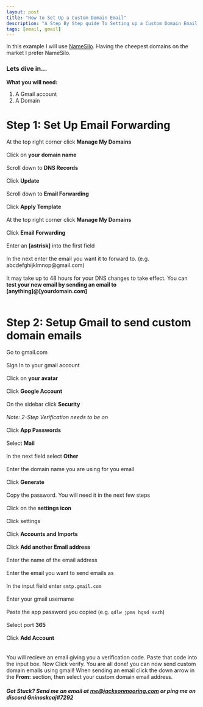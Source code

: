 ```yaml
---
layout: post
title: "How to Set Up a Custom Domain Email"
description: "A Step By Step guide To Setting up a Custom Domain Email for Free"
tags: [email, gmail]
---
```


In this example I will use <a href="https://www.namesilo.com" target="_blank">NameSilo</a>. Having the cheepest domains on the market I prefer NameSilo.
<h3>Lets dive in...</h3>

<p><b>What you will need:</b></p>
<ol>
  <li>A Gmail account</li>
  <li>A Domain</li>
</ol>
<h1>Step 1: Set Up Email Forwarding</h1>
<p>
  At the top right corner click <b>Manage My Domains</b>
<br>
<br>
  Click on <b>your domain name</b>
<br>
<br>
  Scroll down to <b>DNS Records</b>
<br>
<br>
  Click <b>Update</b>
<br>
<br>
  Scroll down to <b>Email Forwarding</b>
<br>
<br>
  Click <b>Apply Template</b>
<br>
<br>
  At the top right corner click <b>Manage My Domains</b>
<br>
<br>
  Click <b>Email Forwarding</b>
<br>
<br>
  Enter an <b>[astrisk]</b> into the first field
<br>
<br>
  In the next enter the email you want it to forward to. (e.g. abcdefghijklmnop@gmail.com)
<br>
<br>
  It may take up to 48 hours for your DNS changes to take effect. You can <b>test your new email by sending an email to [anything]@[yourdomain.com]</b>
<br>
<br>
<h1>Step 2: Setup Gmail to send custom domain emails</h1>
  Go to gmail.com
<br> <br>
  Sign In to your gmail account
<br><br>
  Click on <b>your avatar</b>
<br><br>
  Click <b>Google Account</b>
<br><br>
  On the sidebar click <b>Security</b>
<br><br>
  <i>Note: 2-Step Verification needs to be on</i>
<br><br>
  Click <b>App Passwords</b>
<br><br>
  Select <b>Mail</b>
<br><br>
  In the next field select <b>Other</b>
<br><br>
  Enter the domain name you are using for you email
<br><br>
  Click <b>Generate</b>
<br><br>
  Copy the password. You will need it in the next few steps
<br><br>
  Click on the <b>settings icon</b>
<br><br>
  Click settings
<br><br>
  Click <b>Accounts and Imports</b>
<br><br>
  Click <b>Add another Email address</b>
<br><br>
  Enter the name of the email address
<br><br>
  Enter the email you want to send emails as
<br><br>
  In the input field enter <code>smtp.gmail.com</code>
<br><br>
  Enter your gmail username
<br><br>
  Paste the app password you copied (e.g. <code>qdlw jpms hgsd svzh</code>)
<br><br>
  Select port <b>365</b>
<br>
<br>
  Click <b>Add Account</b>
<br>
<br>
<br>
  You will recieve an email giving you a verification code. Paste that code into the input box. Now Click verify. You are all done! you can now send custom domain emails using gmail! When sending an email click the down arrow in the <b>From:</b> section, then select your custom domain email address.
</p>

##### **Got Stuck? Send me an email at *me@jacksonmooring.com* or ping me on discord *Gninoskcaj#7292***

